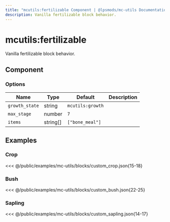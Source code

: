 ```yaml
---
title: "mcutils:fertilizable Component | @lpsmods/mc-utils Documentation"
description: Vanilla fertilizable block behavior.
---
```


# mcutils:fertilizable

Vanilla fertilizable block behavior.

## Component

### Options

| Name           | Type     | Default          | Description |
| -------------- | -------- | ---------------- | ----------- |
| `growth_state` | string   | `mcutils:growth` |             |
| `max_stage`    | number   | `7`              |             |
| `items`        | string[] | `["bone_meal"]`  |             |

## Examples

### Crop

<<< @/public/examples/mc-utils/blocks/custom_crop.json{15-18}

### Bush

<<< @/public/examples/mc-utils/blocks/custom_bush.json{22-25}

### Sapling

<<< @/public/examples/mc-utils/blocks/custom_sapling.json{14-17}
